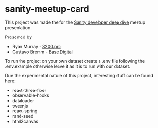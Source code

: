 # sanity-meetup-card

This project was made the for the [Sanity developer deep dive](https://www.sanity.io/developer-deep-dive) meetup presentation.

Presented by

- Ryan Murray - [3200.pro](https://3200.pro)
- Gustavo Bremm - [Base Digital](https://base.digital/en)

To run the project on your own dataset create a .env file following the .env.example otherwise leave it as it is to run with our dataset.

Due the experimental nature of this project, interesting stuff can be found here:

- react-three-fiber
- observable-hooks
- dataloader
- tweenjs
- react-spring
- rand-seed
- html2canvas
